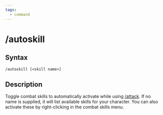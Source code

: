 ```yaml
---
tags:
  - command
---
```


# /autoskill

## Syntax

<!--cmd-syntax-start-->
```eqcommand
/autoskill [<skill name>]
```
<!--cmd-syntax-end-->

## Description

<!--cmd-desc-start-->
Toggle combat skills to automatically activate while using [/attack](cmd-attack.md). If no name is supplied, it will list available skills for your character. You can also activate these by right-clicking in the combat skills menu.
<!--cmd-desc-end-->